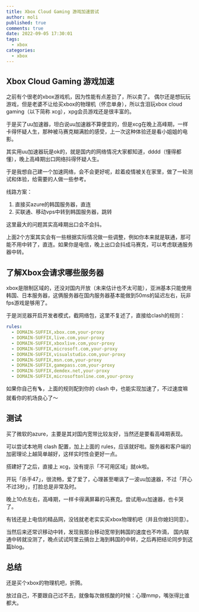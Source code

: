 ```yaml
---
title: Xbox Cloud Gaming 游戏加速尝试
author: moli
published: true
comments: true
date: 2022-09-05 17:30:01
tags:
  - xbox
categories:
  - xbox
---
```


## Xbox Cloud Gaming 游戏加速

之前有个很老的xbox游戏机，因为性能有点差劲了，所以卖了。
偶尔还是想玩玩游戏，但是老婆不让给买xbox的物理机（怀恋单身），所以含泪玩xbox cloud gaming（以下简称 xcg），xpg会员游戏还是很丰富的。

于是买了uu加速器，坦白说uu加速器不算便宜的，但是xcg在晚上高峰期，一样卡得怀疑人生，那种被马赛克糊满脸的感受，上一次这种体验还是看小姐姐的电影。

其实用uu加速器玩是ok的，就是国内的网络情况大家都知道，dddd（懂得都懂），晚上高峰期出口网络抖得怀疑人生。

于是我想自己建一个加速网络，会不会更好呢，趁着疫情被关在家里，做了一轮测试和体验，给需要的人做一些参考。

线路方案：

1. 直接买azure的韩国服务器，直连
2. 买联通、移动vps中转到韩国服务器，跳转

这里最大的问题其实高峰期出口会不会抖。

上面2个方案其实会有一些根据实际情况做一些调整，例如你本来就是联通，那可能不用中转了，直连。如果你是电信，晚上出口会抖成马赛克，可以考虑联通服务器中转。

## 了解Xbox会请求哪些服务器

xbox是限制区域的，还没对国内开放（未来估计也不太可能），亚洲基本只能使用 韩国、日本服务器，这俩服务器在国内服务器基本能做到50ms的延迟左右，玩非fps游戏是够用了。

于是浏览器开启开发者模式，截网络包，这里不复述了，直接给clash的规则：

```yaml
rules:
  - DOMAIN-SUFFIX,xbox.com,your-proxy
  - DOMAIN-SUFFIX,live.com,your-proxy
  - DOMAIN-SUFFIX,xboxlive.com,your-proxy
  - DOMAIN-SUFFIX,microsoft.com,your-proxy
  - DOMAIN-SUFFIX,visualstudio.com,your-proxy
  - DOMAIN-SUFFIX,msn.com,your-proxy
  - DOMAIN-SUFFIX,gamepass.com,your-proxy
  - DOMAIN-SUFFIX,demdex.net,your-proxy
  - DOMAIN-SUFFIX,microsoftonline.com,your-proxy
```

如果你自己有🪜，上面的规则配到你的 clash 中，也能实现加速了，不过速度嘛就看你的机场良心了～

## 测试

买了微软的azure，主要是其对国内宽带比较友好，当然还是要看高峰期表现。

可以尝试本地用 clash 配置，加上上面的 rules，应该就好啦。服务器和客户端的加密理论上越简单越好，这样实时性会更好一点。

搭建好了之后，直接上 xcg，没有提示「不可用区域」就ok啦。

开玩「杀手47」，很流畅，爱了爱了，心理甚至嘲讽了一波uu加速器，不过「开心不过3秒」，打脸总是非常及时。

晚上10点左右，高峰期，一样卡得满屏幕的马赛克。尝试用uu加速器，也卡哭了。

有钱还是上电信的精品网，没钱就老老实实买xbox物理机吧（并且你媳妇同意）。

当然后来还常识移动中转，发现我那台移动宽带到韩国的速度也不咋滴，
国内联通中转就没测了，晚点试试阿里云搞台上海到韩国的中转，之后再把结论同步到这篇blog。

## 总结

还是买个xbox的物理机吧，折腾。

放过自己，不要跟自己过不去，就像每次做核酸的时候：心理mmp，嘴张得比谁都大。
